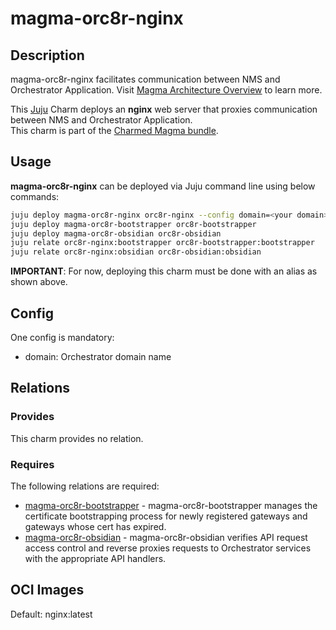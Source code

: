# magma-orc8r-nginx

## Description

magma-orc8r-nginx facilitates communication between NMS and Orchestrator Application. Visit 
[Magma Architecture Overview](https://docs.magmacore.org/docs/orc8r/architecture_overview) 
to learn more.

This [Juju](https://juju.is/) Charm deploys an **nginx** web server that proxies communication
between NMS and Orchestrator Application.<br>
This charm is part of the [Charmed Magma bundle](https://github.com/canonical/charmed-magma).

## Usage

**magma-orc8r-nginx** can be deployed via Juju command line using below commands:

```bash
juju deploy magma-orc8r-nginx orc8r-nginx --config domain=<your domain>
juju deploy magma-orc8r-bootstrapper orc8r-bootstrapper
juju deploy magma-orc8r-obsidian orc8r-obsidian
juju relate orc8r-nginx:bootstrapper orc8r-bootstrapper:bootstrapper
juju relate orc8r-nginx:obsidian orc8r-obsidian:obsidian
```

**IMPORTANT**: For now, deploying this charm must be done with an alias as shown above.

## Config
One config is mandatory:
- domain: Orchestrator domain name

## Relations

### Provides

This charm provides no relation.

### Requires

The following relations are required:

- [magma-orc8r-bootstrapper](https://github.com/canonical/charmed-magma/tree/main/orchestrator-bundle/orc8r-bootstrapper-operator) -
  magma-orc8r-bootstrapper manages the certificate bootstrapping process for newly registered gateways 
  and gateways whose cert has expired.
- [magma-orc8r-obsidian](https://github.com/canonical/charmed-magma/tree/main/orchestrator-bundle/orc8r-obsidian-operator) -
  magma-orc8r-obsidian verifies API request access control and reverse proxies requests to Orchestrator 
  services with the appropriate API handlers.


## OCI Images

Default: nginx:latest
